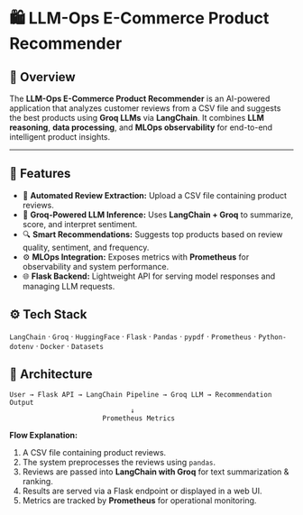 # 🛍️ LLM-Ops E-Commerce Product Recommender

## 🚀 Overview
The **LLM-Ops E-Commerce Product Recommender** is an AI-powered application that analyzes customer reviews from a CSV file and suggests the best products using **Groq LLMs** via **LangChain**.
It combines **LLM reasoning**, **data processing**, and **MLOps observability** for end-to-end intelligent product insights.


---

## 🧠 Features
- 🧾 **Automated Review Extraction:** Upload a CSV file containing product reviews.
- 💬 **Groq-Powered LLM Inference:** Uses **LangChain + Groq** to summarize, score, and interpret sentiment.
- 🔍 **Smart Recommendations:** Suggests top products based on review quality, sentiment, and frequency.
- ⚙️ **MLOps Integration:** Exposes metrics with **Prometheus** for observability and system performance.
- 🌐 **Flask Backend:** Lightweight API for serving model responses and managing LLM requests.



## ⚙️ Tech Stack
`LangChain` · `Groq` · `HuggingFace` · `Flask` · `Pandas` · `pypdf` · `Prometheus` · `Python-dotenv` · `Docker` · `Datasets`





## 🧩 Architecture
```
User → Flask API → LangChain Pipeline → Groq LLM → Recommendation Output
                              ↓
                       Prometheus Metrics
```

**Flow Explanation:**
1. A CSV file containing product reviews.
2. The system preprocesses the reviews using `pandas`.
3. Reviews are passed into **LangChain with Groq** for text summarization & ranking.
4. Results are served via a Flask endpoint or displayed in a web UI.
5. Metrics are tracked by **Prometheus** for operational monitoring.



